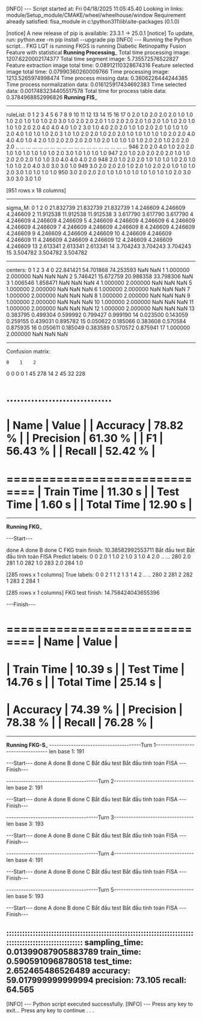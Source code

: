 [INFO] --- Script started at: Fri 04/18/2025 11:05:45.40
Looking in links: module/Setup_module/CMAKE/wheel/wheelhouse/window
Requirement already satisfied: fisa_module in c:\python311\lib\site-packages (0.1.0)

[notice] A new release of pip is available: 23.3.1 -> 25.0.1
[notice] To update, run: python.exe -m pip install --upgrade pip
[INFO] --- Running the Python script...
FKG LQT is running
FKGS is running
Diabetic Retinopathy Fusion Feature with statistical
__________Running Processing___________
Total time processing image: 1207.6220002174377
Total time segment image: 5.735572576522827
Feature extraction image total time: 0.08912110328674316
Feature selected image total time: 0.07990360260009766
Time processing image: 1213.5265974998474
Time process missing data: 0.3606226444244385
Time process normalization data: 0.016125917434692383
Time selected data: 0.0017483234405517578
Total time for process table data: 0.3784968852996826
__________Running FIS___________


****************************************************************************************************
ruleList:
       0    1    2    3    4    5    6    7    8    9    10   11   12   13   14   15   16   17
0    2.0  1.0  2.0  2.0  2.0  1.0  1.0  1.0  2.0  1.0  1.0  1.0  2.0  3.0  1.0  2.0  2.0  2.0
1    1.0  2.0  2.0  2.0  1.0  2.0  1.0  1.0  2.0  1.0  1.0  1.0  2.0  2.0  4.0  4.0  4.0  1.0
2    3.0  1.0  4.0  2.0  2.0  1.0  1.0  2.0  2.0  1.0  1.0  1.0  2.0  4.0  1.0  1.0  1.0  2.0
3    1.0  1.0  2.0  2.0  1.0  2.0  2.0  1.0  1.0  1.0  1.0  1.0  2.0  2.0  4.0  4.0  4.0  1.0
4    2.0  1.0  2.0  2.0  2.0  2.0  1.0  2.0  1.0  1.0  1.0  1.0  2.0  2.0  1.0  2.0  2.0  2.0
..   ...  ...  ...  ...  ...  ...  ...  ...  ...  ...  ...  ...  ...  ...  ...  ...  ...  ...
946  2.0  2.0  4.0  1.0  2.0  2.0  1.0  1.0  1.0  1.0  1.0  1.0  2.0  3.0  1.0  1.0  1.0  1.0
947  2.0  1.0  2.0  2.0  2.0  2.0  1.0  1.0  2.0  2.0  2.0  1.0  1.0  3.0  4.0  4.0  4.0  2.0
948  2.0  1.0  2.0  2.0  1.0  1.0  1.0  1.0  2.0  1.0  1.0  1.0  2.0  4.0  3.0  3.0  3.0  1.0
949  3.0  2.0  2.0  2.0  1.0  2.0  1.0  2.0  2.0  1.0  1.0  1.0  2.0  3.0  1.0  1.0  1.0  1.0
950  3.0  2.0  2.0  2.0  1.0  1.0  1.0  1.0  1.0  1.0  1.0  1.0  2.0  3.0  3.0  3.0  3.0  1.0

[951 rows x 18 columns]


****************************************************************************************************
sigma_M:
             0          1          2
0   21.832739  21.832739  21.832739
1    4.246609   4.246609   4.246609
2   11.912538  11.912538  11.912538
3    3.617790   3.617790   3.617790
4    4.246609   4.246609   4.246609
5    4.246609   4.246609   4.246609
6    4.246609   4.246609   4.246609
7    4.246609   4.246609   4.246609
8    4.246609   4.246609   4.246609
9    4.246609   4.246609   4.246609
10   4.246609   4.246609   4.246609
11   4.246609   4.246609   4.246609
12   4.246609   4.246609   4.246609
13   2.613341   2.613341   2.613341
14   3.704243   3.704243   3.704243
15   3.504782   3.504782   3.504782


****************************************************************************************************
centers:
             0          1          2          3         4
0   22.841421  54.701868  74.253593        NaN       NaN
1    1.000000   2.000000        NaN        NaN       NaN
2    5.746421  15.672759  20.988358  33.798306       NaN
3    1.006546   1.858471        NaN        NaN       NaN
4    1.000000   2.000000        NaN        NaN       NaN
5    1.000000   2.000000        NaN        NaN       NaN
6    1.000000   2.000000        NaN        NaN       NaN
7    1.000000   2.000000        NaN        NaN       NaN
8    1.000000   2.000000        NaN        NaN       NaN
9    1.000000   2.000000        NaN        NaN       NaN
10   1.000000   2.000000        NaN        NaN       NaN
11   1.000000   2.000000        NaN        NaN       NaN
12   1.000000   2.000000        NaN        NaN       NaN
13   0.383795   0.499304   0.599992   0.799427  0.999190
14   0.023500   0.143059   0.259155   0.439031  0.895782
15   0.050622   0.185066   0.383608   0.570584  0.875935
16   0.050611   0.185049   0.383589   0.570572  0.875941
17   1.000000   2.000000        NaN        NaN       NaN


****************************************************************************************************
Confusion matrix:

    0    1    2
0   0    0    0
1  45  278   14
2  45   32  228

..............................
==============================
| Name            |      Value |
| Accuracy        |      78.82 % |
| Precision       |      61.30 % |
| F1              |      56.43 % |
| Recall          |      52.42 % |
==============================
==============================
| Train Time      |      11.30 s |
| Test Time       |       1.60 s |
| Total Time      |      12.90 s |
==============================
--------------------------------
__________Running FKG___________

---Start---

done A
done B
done C
FKG train finish:  10.38582992553711
Bắt đầu test
Bắt đầu tính toán FISA
Predict labels:
        0
0    2.0
1    1.0
2    1.0
3    1.0
4    2.0
..   ...
280  2.0
281  1.0
282  1.0
283  2.0
284  1.0

[285 rows x 1 columns]
True labels:
      0
0    2
1    1
2    1
3    1
4    2
..  ..
280  2
281  2
282  1
283  2
284  1

[285 rows x 1 columns]
FKG test finish:  14.758424043655396

---Finish---

==============================
| Name            |      Value |
==============================
| Train Time      |      10.39 s |
| Test Time       |      14.76 s |
| Total Time      |      25.14 s |
==============================
| Accuracy        |      74.39 % |
| Precision       |      78.38 % |
| Recall          |      76.28 % |
==============================
--------------------------------
__________Running FKG-S___________
--------------------------------------Turn 1---------------------------------
len base 1: 191

---Start---
done A
done B
done C
Bắt đầu test
Bắt đầu tính toán FISA
---Finish---

--------------------------------------Turn 2---------------------------------
len base 2: 191

---Start---
done A
done B
done C
Bắt đầu test
Bắt đầu tính toán FISA
---Finish---

--------------------------------------Turn 3---------------------------------
len base 3: 193

---Start---
done A
done B
done C
Bắt đầu test
Bắt đầu tính toán FISA
---Finish---

--------------------------------------Turn 4---------------------------------
len base 4: 191

---Start---
done A
done B
done C
Bắt đầu test
Bắt đầu tính toán FISA
---Finish---

--------------------------------------Turn 5---------------------------------
len base 5: 193

---Start---
done A
done B
done C
Bắt đầu test
Bắt đầu tính toán FISA
---Finish---

::::::::::::::::::::::::::::::::::::::::::::::::::::::::::::::::::::::::::::::::::::::::::::::::::::
sampling_time: 0.01399087905883789
train_time: 0.5905910968780518
test_time: 2.652465486526489
accuracy: 59.017999999999994
precision: 73.105
recall: 64.565
----------------------------------------------------------------------------------------------------
[INFO] --- Python script executed successfully.
[INFO] --- Press any key to exit...
Press any key to continue . . .